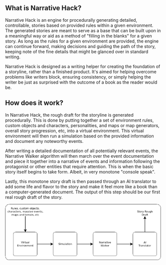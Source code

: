 ## What is Narrative Hack?

Narrative Hack is an engine for procedurally generating detailed, controllable, stories based on provided rules within a given environment. The generated stories are meant to serve as a base that can be built upon in a meaningful way or aid as a method of "filling in the blanks" for a given story. As long as the rules for a given environment are provided, the engine can continue forward, making decisions and guiding the path of the story, keeping note of the fine details that might be glanced over in standard writing.

Narrative Hack is designed as a writing helper for creating the foundation of a storyline, rather than a finished product. It's aimed for helping overcome problems like writers block, ensuring consistency, or simply helping the writer be just as surprised with the outcome of a book as the reader would be.

## How does it work?

In Narrative Hack, the rough draft for the storyline is generated procedurally. This is done by putting together a set of environment rules, custom objects and characters, personalities, and maps or map generators, overall story progression, etc, into a virtual environment. This virtual environment will then run a simulation based on the provided information and document any noteworthy events.

After writing a detailed documentation of all potentially relevant events, the Narrative Walker algorithm will then march over the event documentation and piece it together into a narrative of events and information following the protagonist or other entities that require attention. This is when the basic story itself begins to take form. Albeit, in very monotone "console speak".

Lastly, this monotone story draft is then passed through an AI translator to add some life and flavor to the story and make it feel more like a book than a computer-generated document. The output of this step should be our first real rough draft of the story.

![Dataflow Diagram](images/Dataflow.png)